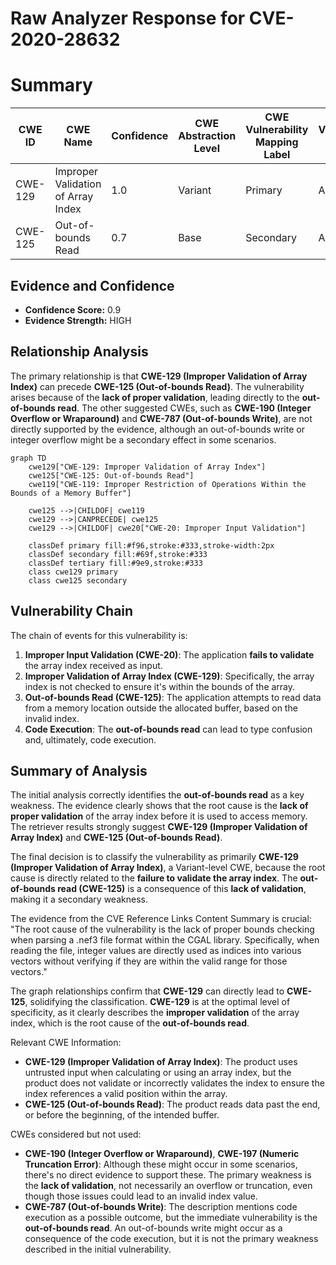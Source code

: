 # Raw Analyzer Response for CVE-2020-28632

# Summary
| CWE ID | CWE Name | Confidence | CWE Abstraction Level | CWE Vulnerability Mapping Label | CWE-Vulnerability Mapping Notes |
|---|---|---|---|---|---|
| CWE-129 | Improper Validation of Array Index | 1.0 | Variant | Primary | Allowed |
| CWE-125 | Out-of-bounds Read | 0.7 | Base | Secondary | Allowed |

## Evidence and Confidence

*   **Confidence Score:** 0.9
*   **Evidence Strength:** HIGH

## Relationship Analysis
The primary relationship is that **CWE-129 (Improper Validation of Array Index)** can precede **CWE-125 (Out-of-bounds Read)**. The vulnerability arises because of the **lack of proper validation**, leading directly to the **out-of-bounds read**. The other suggested CWEs, such as **CWE-190 (Integer Overflow or Wraparound)** and **CWE-787 (Out-of-bounds Write)**, are not directly supported by the evidence, although an out-of-bounds write or integer overflow might be a secondary effect in some scenarios.

```mermaid
graph TD
    cwe129["CWE-129: Improper Validation of Array Index"]
    cwe125["CWE-125: Out-of-bounds Read"]
    cwe119["CWE-119: Improper Restriction of Operations Within the Bounds of a Memory Buffer"]

    cwe125 -->|CHILDOF| cwe119
    cwe129 -->|CANPRECEDE| cwe125
    cwe129 -->|CHILDOF| cwe20["CWE-20: Improper Input Validation"]

    classDef primary fill:#f96,stroke:#333,stroke-width:2px
    classDef secondary fill:#69f,stroke:#333
    classDef tertiary fill:#9e9,stroke:#333
    class cwe129 primary
    class cwe125 secondary
```

## Vulnerability Chain
The chain of events for this vulnerability is:
1.  **Improper Input Validation (CWE-20)**: The application **fails to validate** the array index received as input.
2.  **Improper Validation of Array Index (CWE-129)**: Specifically, the array index is not checked to ensure it's within the bounds of the array.
3.  **Out-of-bounds Read (CWE-125)**: The application attempts to read data from a memory location outside the allocated buffer, based on the invalid index.
4.  **Code Execution**: The **out-of-bounds read** can lead to type confusion and, ultimately, code execution.

## Summary of Analysis
The initial analysis correctly identifies the **out-of-bounds read** as a key weakness. The evidence clearly shows that the root cause is the **lack of proper validation** of the array index before it is used to access memory. The retriever results strongly suggest **CWE-129 (Improper Validation of Array Index)** and **CWE-125 (Out-of-bounds Read)**.

The final decision is to classify the vulnerability as primarily **CWE-129 (Improper Validation of Array Index)**, a Variant-level CWE, because the root cause is directly related to the **failure to validate the array index**. The **out-of-bounds read (CWE-125)** is a consequence of this **lack of validation**, making it a secondary weakness.

The evidence from the CVE Reference Links Content Summary is crucial: "The root cause of the vulnerability is the lack of proper bounds checking when parsing a .nef3 file format within the CGAL library. Specifically, when reading the file, integer values are directly used as indices into various vectors without verifying if they are within the valid range for those vectors."

The graph relationships confirm that **CWE-129** can directly lead to **CWE-125**, solidifying the classification. **CWE-129** is at the optimal level of specificity, as it clearly describes the **improper validation** of the array index, which is the root cause of the **out-of-bounds read**.

Relevant CWE Information:
*   **CWE-129 (Improper Validation of Array Index)**: The product uses untrusted input when calculating or using an array index, but the product does not validate or incorrectly validates the index to ensure the index references a valid position within the array.
*   **CWE-125 (Out-of-bounds Read)**: The product reads data past the end, or before the beginning, of the intended buffer.

CWEs considered but not used:
*   **CWE-190 (Integer Overflow or Wraparound)**, **CWE-197 (Numeric Truncation Error)**: Although these might occur in some scenarios, there's no direct evidence to support these. The primary weakness is the **lack of validation**, not necessarily an overflow or truncation, even though those issues could lead to an invalid index value.
*   **CWE-787 (Out-of-bounds Write)**: The description mentions code execution as a possible outcome, but the immediate vulnerability is the **out-of-bounds read**. An out-of-bounds write might occur as a consequence of the code execution, but it is not the primary weakness described in the initial vulnerability.
